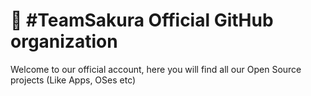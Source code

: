 # 🌸 #TeamSakura Official GitHub organization
Welcome to our official account, here you will find all our Open Source projects (Like Apps, OSes etc)
